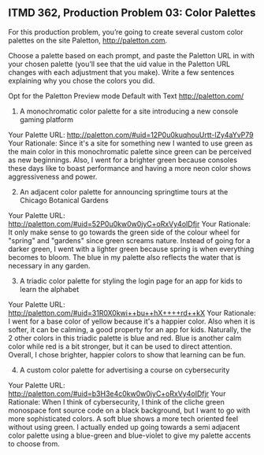 ## ITMD 362, Production Problem 03: Color Palettes

For this production problem, you’re going to create several custom color palettes on the site
Paletton, http://paletton.com.

Choose a palette based on each prompt, and paste the Paletton URL in with your chosen palette
(you’ll see that the uid value in the Paletton URL changes with each adjustment that you make).
Write a few sentences explaining why you chose the colors you did.

Opt for the Paletton Preview mode Default with Text http://paletton.com/

1. A monochromatic color palette for a site introducing a new console gaming platform

Your Palette URL: http://paletton.com/#uid=12P0u0kuqhouUrtt-lZy4aYvP79
Your Rationale: Since it's a site for something new I wanted to use green as the main color in 
this monochromatic palette since green can be perceived as new beginnings. Also, I went for 
a brighter green because consoles these days like to boast performance and having a more neon
color shows aggressiveness and power.

2. An adjacent color palette for announcing springtime tours at the Chicago Botanical Gardens

Your Palette URL: http://paletton.com/#uid=52P0u0kw0w0jyC+oRxVy4oIDfjr
Your Rationale: It only make sense to go towards the green side of the colour wheel for "spring"
and "gardens" since green screams nature. Instead of going for a darker green, I went with a lighter
green because spring is when everything becomes to bloom. The blue in my palette also reflects
the water that is necessary in any garden.

3. A triadic color palette for styling the login page for an app for kids to learn the alphabet

Your Palette URL: http://paletton.com/#uid=31R0X0kwi++bu++hX++++rd++kX
Your Rationale: I went for a base color of yellow because it's a happier color. Also when it is softer,
it can be calming, a good property for an app for kids. Naturally, the 2 other colors in this triadic palette
is blue and red. Blue is another calm color while red is a bit stronger, but it can be used to direct attention.
Overall, I chose brighter, happier colors to show that learning can be fun.

4. A custom color palette for advertising a course on cybersecurity

Your Palette URL: http://paletton.com/#uid=b3H3e4c0kw0w0jyC+oRxVy4oIDfjr
Your Rationale: When I think of cybersecurity, I think of the cliche green monospace font source code
on a black background, but I want to go with more sophisticated colors. A soft blue shows a more
tech oriented feel without using green. I actually ended up going towards a semi adjacent color palette
using a blue-green and blue-violet to give my palette accents to choose from.
